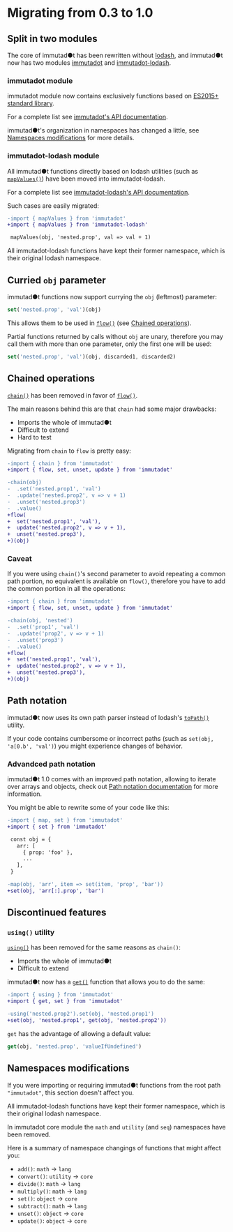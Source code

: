 # Migrating from 0.3 to 1.0

## Split in two modules

The core of immutad●t has been rewritten without [lodash](https://lodash.com/), and immutad●t now has two modules [immutadot](https://www.npmjs.com/package/immutadot) and [immutadot-lodash](https://www.npmjs.com/package/immutadot-lodash).

### immutadot module

immutadot module now contains exclusively functions based on [ES2015+ standard library](https://mdn.io/JavaScript/Reference).

For a complete list see [immutadot's API documentation](https://zenika.github.io/immutadot/immutadot/1.0/).

immutad●t's organization in namespaces has changed a little, see [Namespaces modifications](#namespaces-modifications) for more details.

### immutadot-lodash module

All immutad●t functions directly based on lodash utilities (such as [`mapValues()`](https://zenika.github.io/immutadot/immutadot-lodash/1.0/object.html#.mapValues)) have been moved into immutadot-lodash.

For a complete list see [immutadot-lodash's API documentation](https://zenika.github.io/immutadot/immutadot-lodash/1.0/).

Such cases are easily migrated:
```diff
-import { mapValues } from 'immutadot'
+import { mapValues } from 'immutadot-lodash'

 mapValues(obj, 'nested.prop', val => val + 1)
```

All immutadot-lodash functions have kept their former namespace, which is their original lodash namespace.

## Curried `obj` parameter

immutad●t functions now support currying the `obj` (leftmost) parameter:

```js
set('nested.prop', 'val')(obj)
```

This allows them to be used in [`flow()`](https://zenika.github.io/immutadot/immutadot/1.0/core.html#.flow) (see [Chained operations](#chained-operations)).

Partial functions returned by calls without `obj` are unary, therefore you may call them with more than one parameter, only the first one will be used:

```js
set('nested.prop', 'val')(obj, discarded1, discarded2)
```

## Chained operations

[`chain()`](https://zenika.github.io/immutadot/immutadot/0.3/seq.html#.chain) has been removed in favor of [`flow()`](https://zenika.github.io/immutadot/immutadot/1.0/core.html#.flow).

The main reasons behind this are that `chain` had some major drawbacks:
 - Imports the whole of immutad●t
 - Difficult to extend
 - Hard to test

Migrating from `chain` to `flow` is pretty easy:

```diff
-import { chain } from 'immutadot'
+import { flow, set, unset, update } from 'immutadot'

-chain(obj)
-  .set('nested.prop1', 'val')
-  .update('nested.prop2', v => v + 1)
-  .unset('nested.prop3')
-  .value()
+flow(
+  set('nested.prop1', 'val'),
+  update('nested.prop2', v => v + 1),
+  unset('nested.prop3'),
+)(obj)
```

### Caveat

If you were using `chain()`'s second parameter to avoid repeating a common path portion, no equivalent is available on `flow()`, therefore you have to add the common portion in all the operations:

```diff
-import { chain } from 'immutadot'
+import { flow, set, unset, update } from 'immutadot'

-chain(obj, 'nested')
-  .set('prop1', 'val')
-  .update('prop2', v => v + 1)
-  .unset('prop3')
-  .value()
+flow(
+  set('nested.prop1', 'val'),
+  update('nested.prop2', v => v + 1),
+  unset('nested.prop3'),
+)(obj)
```

## Path notation

immutad●t now uses its own path parser instead of lodash's [`toPath()`]() utility.

If your code contains cumbersome or incorrect paths (such as `set(obj, 'a[0.b', 'val')`) you might experience changes of behavior.

### Advandced path notation

immutad●t 1.0 comes with an improved path notation, allowing to iterate over arrays and objects, check out [Path notation documentation](./PATH_NOTATION.md) for more information.

You might be able to rewrite some of your code like this:

```diff
-import { map, set } from 'immutadot'
+import { set } from 'immutadot'

 const obj = {
   arr: [
     { prop: 'foo' },
     ...
   ],
 }

-map(obj, 'arr', item => set(item, 'prop', 'bar'))
+set(obj, 'arr[:].prop', 'bar')
```

## Discontinued features

### `using()` utility

[`using()`](https://zenika.github.io/immutadot/immutadot/0.3/util.html#.using) has been removed for the same reasons as `chain()`:
 - Imports the whole of immutad●t
 - Difficult to extend

immutad●t now has a [`get()`](https://zenika.github.io/immutadot/immutadot/1.0/core.html#.get) function that allows you to do the same:

```diff
-import { using } from 'immutadot'
+import { get, set } from 'immutadot'

-using('nested.prop2').set(obj, 'nested.prop1')
+set(obj, 'nested.prop1', get(obj, 'nested.prop2'))
```

`get` has the advantage of allowing a default value:

```js
get(obj, 'nested.prop', 'valueIfUndefined')
```

## Namespaces modifications

If you were importing or requiring immutad●t functions from the root path `"immutadot"`, this section doesn't affect you.

All immutadot-lodash functions have kept their former namespace, which is their original lodash namespace.

In immutadot core module the `math` and `utility` (and `seq`) namespaces have been removed.

Here is a summary of namespace changings of functions that might affect you:
 - `add()`: `math` -> `lang`
 - `convert()`: `utility` -> `core`
 - `divide()`: `math` -> `lang`
 - `multiply()`: `math` -> `lang`
 - `set()`: `object` -> `core`
 - `subtract()`: `math` -> `lang`
 - `unset()`: `object` -> `core`
 - `update()`: `object` -> `core`
